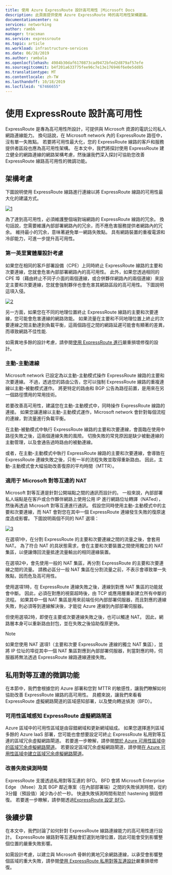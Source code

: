 ```yaml
---
title: 使用 Azure ExpressRoute 設計高可用性 |Microsoft Docs
description: 此頁面提供使用 Azure ExpressRoute 時的高可用性架構建議。
documentationcenter: na
services: networking
author: rambk
manager: tracsman
ms.service: expressroute
ms.topic: article
ms.workload: infrastructure-services
ms.date: 06/28/2019
ms.author: rambala
ms.openlocfilehash: 4984b30daf6170873cad9472bfed2d879af57efe
ms.sourcegitcommit: b4f201a633775fee96c7e13e176946f6e0e5dd85
ms.translationtype: MT
ms.contentlocale: zh-TW
ms.lasthandoff: 10/18/2019
ms.locfileid: "67466655"
---
```

# <a name="designing-for-high-availability-with-expressroute"></a>使用 ExpressRoute 設計高可用性

ExpressRoute 是專為高可用性所設計，可提供與 Microsoft 資源的電訊公司私人網路連線能力。 換句話說，在 Microsoft network 內的 ExpressRoute 路徑中，沒有單一失敗點。 若要將可用性最大化，您的 ExpressRoute 線路的客戶和服務提供者區段也應為高可用性架構。 在本文中，我們將探討使用 ExpressRoute 建立健全的網路連線的網路架構考慮，然後讓我們深入探討可協助您改善 ExpressRoute 線路高可用性的微調功能。


## <a name="architecture-considerations"></a>架構考慮

下圖說明使用 ExpressRoute 線路進行連線以將 ExpressRoute 線路的可用性最大化的建議方式。

 [![1]][1]

為了達到高可用性，必須維護整個端對端網路的 ExpressRoute 線路的冗余。 換句話說，您需要維護內部部署網路內的冗余，而不應危害服務提供者網路內的冗余。 維持最小的冗余，意味著避免單一網路失敗點。 具有網路裝置的重複電源和冷卻能力，可進一步提升高可用性。

### <a name="first-mile-physical-layer-design-considerations"></a>第一英里實體層設計考慮

 如果您在相同的客戶部署設備（CPE）上同時終止 ExpressRoute 線路的主要和次要連線，您就會危害內部部署網路內的高可用性。 此外，如果您透過相同的 CPE 埠（藉由終止不同子介面的兩個連線，或合併夥伴網路內的兩個連線）來設定主要和次要連線，您就會強制夥伴也會危害其網路區段的高可用性。 下圖說明這項入侵。

[![2]][2]

另一方面，如果您在不同的地理位置終止 ExpressRoute 線路的主要和次要連線，您可能會危害連線的網路效能。 如果流量在主要和不同地理位置上終止的次要連線之間主動達到負載平衡，這兩個路徑之間的網路延遲可能會有顯著的差異，而導致網路不佳性能. 

如需異地多餘的設計考慮，請參閱[使用 ExpressRoute 進行][DR]嚴重損壞修復的設計。

### <a name="active-active-connections"></a>主動-主動連線

Microsoft network 已設定為以主動-主動模式操作 ExpressRoute 線路的主要和次要連線。 不過，透過您的路由公告，您可以強制 ExpressRoute 線路的重複連線以主動-被動模式運作。 將更特定的路由和 BGP 公告為路徑前置，是用來在另一個路徑慣用的常用技術。

若要改善高可用性，建議您在主動-主動模式中，同時操作 ExpressRoute 線路的連接。 如果您讓連線以主動-主動模式運作，Microsoft network 會針對每個流程的連線，對流量進行負載平衡。

在主動-被動模式中執行 ExpressRoute 線路的主要和次要連線，會面臨在使用中路徑失敗之後，這兩個連線失敗的風險。 切換失敗的常見原因是缺少被動連線的主動管理，以及會通告過時路由的被動連線。

或者，在主動-主動模式中執行 ExpressRoute 線路的主要和次要連線，會導致在 ExpressRoute 連線失敗之後，只有一半的流程失敗並取得重新路由。 因此，主動-主動模式會大幅協助改善復原的平均時間（MTTR）。

### <a name="nat-for-microsoft-peering"></a>適用于 Microsoft 對等互連的 NAT 

Microsoft 對等互連是針對公開端點之間的通訊而設計的。 一般來說，內部部署私人端點是在客戶或合作夥伴網路上使用公用 IP 進行網路位址轉譯（NATed），然後再透過 Microsoft 對等互連進行通訊。 假設您同時使用主動-主動模式中的主要和次要連線，而 NAT 會對您在其中一個 ExpressRoute 連線發生失敗的復原速度造成影響。 下圖說明兩個不同的 NAT 選項：

[![3]][3]

在選項1中，在分割 ExpressRoute 的主要和次要連線之間的流量之後，會套用 NAT。 為了符合 NAT 的具狀態需求，會在主要和次要裝置之間使用獨立的 NAT 集區，以便讓傳回流量抵達流量輸出的相同邊緣裝置。

在選項2中，會先使用一般的 NAT 集區，再分割 ExpressRoute 的主要和次要連線之間的流量。 請務必區分一般 NAT 集區在分割流量之前，不表示會導致單一失敗點，因而危及高可用性。

使用選項1時，在 ExpressRoute 連線失敗之後，連線到對應 NAT 集區的功能就會中斷。 因此，必須在對應的視窗超時後，由 TCP 或應用層重新建立所有中斷的流程。 如果其中一個 NAT 集區是用來前端任何內部部署伺服器，而且對應的連線失敗，則必須等到連線解決後，才能從 Azure 連線到內部部署伺服器。

但使用選項2時，即使在主要或次要連線失敗之後，也可以觸達 NAT。 因此，網路層本身可以重新路由封包，並在失敗之後協助復原更快。 

> [!NOTE]
> 如果您使用 NAT 選項1（主要和次要 ExpressRoute 連線的獨立 NAT 集區），並將 IP 位址的埠從其中一個 NAT 集區對應到內部部署伺服器，則當對應的時，伺服器將無法透過 ExpressRoute 線路連線連接失敗。
> 

## <a name="fine-tuning-features-for-private-peering"></a>私用對等互連的微調功能

在本節中，我們會根據您的 Azure 部署和您對 MTTR 的敏感性，讓我們瞭解如何協助改善 ExpressRoute 線路的高可用性。 具體來說，讓我們來看看 ExpressRoute 虛擬網路閘道的區域感知部署，以及雙向轉送偵測（BFD）。

### <a name="availability-zone-aware-expressroute-virtual-network-gateways"></a>可用性區域感知 ExpressRoute 虛擬網路閘道

Azure 區域中的可用性區域是由容錯網域和更新網域組成。 如果您選擇進列區域多餘的 Azure IaaS 部署，您可能也會想要設定可終止 ExpressRoute 私用對等互連的區域冗余虛擬網路閘道。 若要進一步瞭解，請參閱[關於 Azure 可用性區域中的區域冗余虛擬網路閘道][zone redundant vgw]。 若要設定區域冗余虛擬網路閘道，請參閱[在 Azure 可用性區域中建立區域冗余虛擬網路閘道][conf zone redundant vgw]。

### <a name="improving-failure-detection-time"></a>改善失敗偵測時間

ExpressRoute 支援透過私用對等互連的 BFD。 BFD 會將 Microsoft Enterprise Edge （Msee）及其 BGP 鄰近專案（在內部部署端）之間的失敗偵測時間，從約3分鐘（預設值）減少為小於一秒。 快速失敗偵測時間有助於 hastening 損毀修復。 若要進一步瞭解，請參閱透過[ExpressRoute 設定 BFD][BFD]。

## <a name="next-steps"></a>後續步驟

在本文中，我們討論了如何針對 ExpressRoute 線路連線能力的高可用性進行設計。 ExpressRoute 線路對等互連點會釘選到地理位置，因此可能會受到影響整個位置的嚴重失敗影響。 

如需設計考慮，以建立與 Microsoft 骨幹的異地冗余網路連線，以承受會影響整個區域的重大失敗，請參閱[使用 ExpressRoute 私用對等互連設計][DR]嚴重損壞修復。

<!--Image References-->
[1]: ./media/designing-for-high-availability-with-expressroute/exr-reco.png "使用 ExpressRoute 連接的建議方式"
[2]: ./media/designing-for-high-availability-with-expressroute/suboptimal-lastmile-connectivity.png "次佳的最後英里連線能力"
[3]: ./media/designing-for-high-availability-with-expressroute/nat-options.png "NAT 選項"


<!--Link References-->
[zone redundant vgw]: https://docs.microsoft.com/azure/vpn-gateway/about-zone-redundant-vnet-gateways
[conf zone redundant vgw]: https://docs.microsoft.com/azure/vpn-gateway/create-zone-redundant-vnet-gateway
[Configure Global Reach]: https://docs.microsoft.com/azure/expressroute/expressroute-howto-set-global-reach
[BFD]: https://docs.microsoft.com/azure/expressroute/expressroute-bfd
[DR]: https://docs.microsoft.com/azure/expressroute/designing-for-disaster-recovery-with-expressroute-privatepeering




